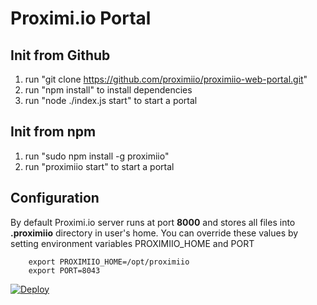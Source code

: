 # Proximi.io Portal


## Init from Github
1. run "git clone https://github.com/proximiio/proximiio-web-portal.git"
2. run "npm install" to install dependencies
3. run "node ./index.js start" to start a portal

## Init from npm
1. run "sudo npm install -g proximiio"
2. run "proximiio start" to start a portal

## Configuration
By default Proximi.io server runs at port **8000** and stores all files into **.proximiio** directory in user's home.
You can override these values by setting environment variables PROXIMIIO_HOME and PORT

```
    export PROXIMIIO_HOME=/opt/proximiio
    export PORT=8043
```

[![Deploy](https://www.herokucdn.com/deploy/button.svg)](https://heroku.com/deploy?template=https://github.com/proximiio/proximiio-web-portal)
